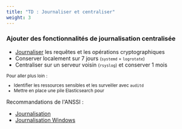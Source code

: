 ```yaml
---
title: "TD : Journaliser et centraliser"
weight: 3
---
```

### Ajouter des fonctionnalités de journalisation centralisée

- [Journaliser](https://docs.python.org/3/library/logging.html)
  les requêtes et les opérations cryptographiques
- Conserver localement sur 7 jours
  <small>(`systemd` + `logrotate`)</small>
- Centraliser sur un serveur voisin <small>(`rsyslog`)</small> et conserver 1 mois

<small>
Pour aller plus loin :

- Identifier les ressources sensibles et les surveiller avec `auditd`
- Mettre en place une pile Elasticsearch pour

</small>

<i class="fa fa-arrow-right"></i> Recommandations de l'ANSSI :

- [Journalisation](https://www.ssi.gouv.fr/journalisation/)
- [Journalisation Windows](https://www.ssi.gouv.fr/journalisation-windows/)
